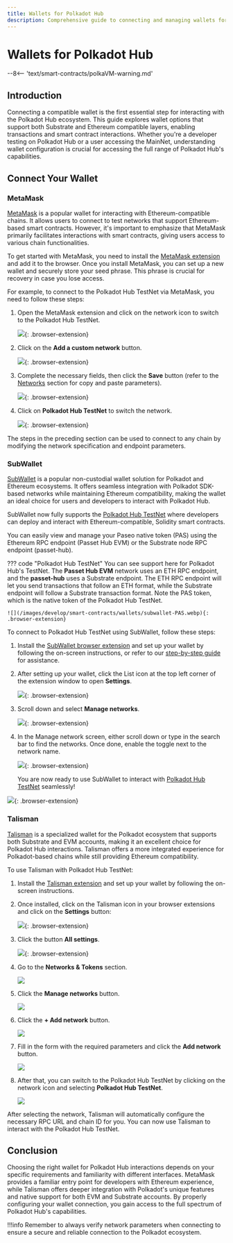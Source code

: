 ```yaml
---
title: Wallets for Polkadot Hub
description: Comprehensive guide to connecting and managing wallets for Polkadot Hub, covering step-by-step instructions for interacting with the ecosystem.
---
```


# Wallets for Polkadot Hub

--8<-- 'text/smart-contracts/polkaVM-warning.md'

## Introduction

Connecting a compatible wallet is the first essential step for interacting with the Polkadot Hub ecosystem. This guide explores wallet options that support both Substrate and Ethereum compatible layers, enabling transactions and smart contract interactions. Whether you're a developer testing on Polkadot Hub or a user accessing the MainNet, understanding wallet configuration is crucial for accessing the full range of Polkadot Hub's capabilities.

## Connect Your Wallet

### MetaMask

[MetaMask](https://metamask.io/) is a popular wallet for interacting with Ethereum-compatible chains. It allows users to connect to test networks that support Ethereum-based smart contracts. However, it's important to emphasize that MetaMask primarily facilitates interactions with smart contracts, giving users access to various chain functionalities. 

To get started with MetaMask, you need to install the [MetaMask extension](https://metamask.io/download/) and add it to the browser. Once you install MetaMask, you can set up a new wallet and securely store your seed phrase. This phrase is crucial for recovery in case you lose access.

For example, to connect to the Polkadot Hub TestNet via MetaMask, you need to follow these steps:

1. Open the MetaMask extension and click on the network icon to switch to the Polkadot Hub TestNet.

    ![](/images/develop/smart-contracts/wallets/wallets-1.webp){: .browser-extension}

2. Click on the **Add a custom network** button.

    ![](/images/develop/smart-contracts/wallets/wallets-2.webp){: .browser-extension}

3. Complete the necessary fields, then click the **Save** button (refer to the [Networks](/develop/smart-contracts/connect-to-polkadot#networks-details) section for copy and paste parameters).

    ![](/images/develop/smart-contracts/wallets/wallets-3.webp){: .browser-extension}

4. Click on **Polkadot Hub TestNet** to switch the network.

    ![](/images/develop/smart-contracts/wallets/wallets-4.webp){: .browser-extension}

The steps in the preceding section can be used to connect to any chain by modifying the network specification and endpoint parameters.

### SubWallet

[SubWallet](https://www.subwallet.app/) is a popular non-custodial wallet solution for Polkadot and Ethereum ecosystems. It offers seamless integration with Polkadot SDK-based networks while maintaining Ethereum compatibility, making the wallet an ideal choice for users and developers to interact with Polkadot Hub.

SubWallet now fully supports the [Polkadot Hub TestNet](/polkadot-protocol/smart-contract-basics/networks/#test-networks) where developers can deploy and interact with Ethereum-compatible, Solidity smart contracts.

You can easily view and manage your Paseo native token (PAS) using the Ethereum RPC endpoint (Passet Hub EVM) or the Substrate node RPC endpoint (passet-hub).

??? code "Polkadot Hub TestNet"
    You can see support here for Polkadot Hub's TestNet. The **Passet Hub EVM** network uses an ETH RPC endpoint, and the **passet-hub** uses a Substrate endpoint.
    The ETH RPC endpoint will let you send transactions that follow an ETH format, while the Substrate endpoint will follow a Substrate transaction format.
    Note the PAS token, which is the native token of the Polkadot Hub TestNet.

    ![](/images/develop/smart-contracts/wallets/subwallet-PAS.webp){: .browser-extension}

To connect to Polkadot Hub TestNet using SubWallet, follow these steps:

1. Install the [SubWallet browser extension](https://chromewebstore.google.com/detail/subwallet-polkadot-wallet/onhogfjeacnfoofkfgppdlbmlmnplgbn?hl=en) and set up your wallet by following the on-screen instructions, or refer to our [step-by-step guide](https://docs.subwallet.app/main/extension-user-guide/getting-started/install-subwallet) for assistance.

2. After setting up your wallet, click the List icon at the top left corner of the extension window to open **Settings**.

    ![](/images/develop/smart-contracts/wallets/subwallet-01.webp){: .browser-extension}

3. Scroll down and select **Manage networks**.

    ![](/images/develop/smart-contracts/wallets/subwallet-02.webp){: .browser-extension}

4. In the Manage network screen, either scroll down or type in the search bar to find the networks. Once done, enable the toggle next to the network name.

    ![](/images/develop/smart-contracts/wallets/subwallet-03.webp){: .browser-extension}

   You are now ready to use SubWallet to interact with [Polkadot Hub TestNet](/develop/smart-contracts/connect-to-polkadot/#networks-details) seamlessly!

![](/images/develop/smart-contracts/wallets/subwallet-04.webp){: .browser-extension}

### Talisman

[Talisman](https://talisman.xyz/) is a specialized wallet for the Polkadot ecosystem that supports both Substrate and EVM accounts, making it an excellent choice for Polkadot Hub interactions. Talisman offers a more integrated experience for Polkadot-based chains while still providing Ethereum compatibility.

To use Talisman with Polkadot Hub TestNet:

1. Install the [Talisman extension](https://talisman.xyz/download) and set up your wallet by following the on-screen instructions.

2. Once installed, click on the Talisman icon in your browser extensions and click on the **Settings** button:

    ![](/images/develop/smart-contracts/wallets/wallets-5.webp){: .browser-extension}

3. Click the button **All settings**.

    ![](/images/develop/smart-contracts/wallets/wallets-6.webp){: .browser-extension}

4. Go to the **Networks & Tokens** section.

    ![](/images/develop/smart-contracts/wallets/wallets-7.webp)

5. Click the **Manage networks** button.

    ![](/images/develop/smart-contracts/wallets/wallets-8.webp)

6. Click the **+ Add network** button.

    ![](/images/develop/smart-contracts/wallets/wallets-9.webp)

7. Fill in the form with the required parameters and click the **Add network** button.

    ![](/images/develop/smart-contracts/wallets/wallets-10.webp)

8. After that, you can switch to the Polkadot Hub TestNet by clicking on the network icon and selecting **Polkadot Hub TestNet**.

    ![](/images/develop/smart-contracts/wallets/wallets-11.webp)

After selecting the network, Talisman will automatically configure the necessary RPC URL and chain ID for you. You can now use Talisman to interact with the Polkadot Hub TestNet.


## Conclusion

Choosing the right wallet for Polkadot Hub interactions depends on your specific requirements and familiarity with different interfaces. MetaMask provides a familiar entry point for developers with Ethereum experience, while Talisman offers deeper integration with Polkadot's unique features and native support for both EVM and Substrate accounts. By properly configuring your wallet connection, you gain access to the full spectrum of Polkadot Hub's capabilities.

!!!info
    Remember to always verify network parameters when connecting to ensure a secure and reliable connection to the Polkadot ecosystem.
